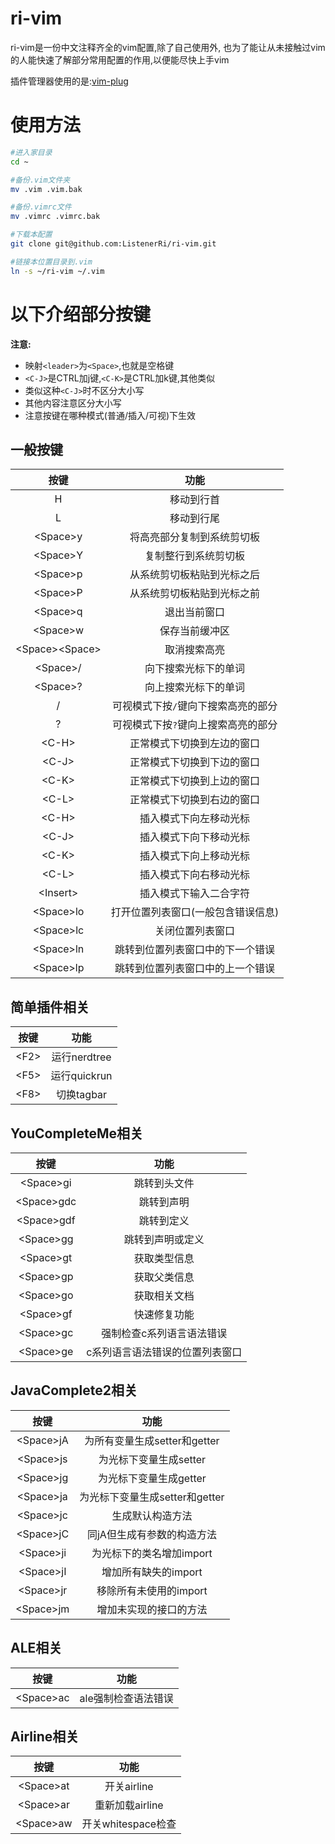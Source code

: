# ri-vim
ri-vim是一份中文注释齐全的vim配置,除了自己使用外,
也为了能让从未接触过vim的人能快速了解部分常用配置的作用,以便能尽快上手vim

插件管理器使用的是:[vim-plug](https://github.com/junegunn/vim-plug)

# 使用方法
``` bash
#进入家目录
cd ~

#备份.vim文件夹
mv .vim .vim.bak

#备份.vimrc文件
mv .vimrc .vimrc.bak

#下载本配置
git clone git@github.com:ListenerRi/ri-vim.git

#链接本位置目录到.vim
ln -s ~/ri-vim ~/.vim
```

# 以下介绍部分按键

**注意:**
- 映射`<leader>`为`<Space>`,也就是空格键
- `<C-J>`是CTRL加j键,`<C-K>`是CTRL加k键,其他类似
- 类似这种`<C-J>`时不区分大小写
- 其他内容注意区分大小写
- 注意按键在哪种模式(普通/插入/可视)下生效

## 一般按键
|按键		        |功能                                |
|:----:		        |:----:                              |
|H		            |移动到行首                          |
|L		            |移动到行尾                          |
|\<Space\>y	        |将高亮部分复制到系统剪切板          |
|\<Space\>Y	        |复制整行到系统剪切板                |
|\<Space\>p	        |从系统剪切板粘贴到光标之后          |
|\<Space\>P	        |从系统剪切板粘贴到光标之前          |
|\<Space\>q	        |退出当前窗口                        |
|\<Space\>w	        |保存当前缓冲区                      |
|\<Space\>\<Space\> |取消搜索高亮                        |
|\<Space\>/	        |向下搜索光标下的单词                |
|\<Space\>?	        |向上搜索光标下的单词                |
|/		            |可视模式下按`/`键向下搜索高亮的部分 |
|?		            |可视模式下按`?`键向上搜索高亮的部分 |
|\<C-H\>	        |正常模式下切换到左边的窗口          |
|\<C-J\>	        |正常模式下切换到下边的窗口          |
|\<C-K\>	        |正常模式下切换到上边的窗口          |
|\<C-L\>	        |正常模式下切换到右边的窗口          |
|\<C-H\>	        |插入模式下向左移动光标              |
|\<C-J\>	        |插入模式下向下移动光标              |
|\<C-K\>	        |插入模式下向上移动光标              |
|\<C-L\>	        |插入模式下向右移动光标              |
|\<Insert\>	        |插入模式下输入二合字符              |
|\<Space\>lo        |打开位置列表窗口(一般包含错误信息)  |
|\<Space\>lc        |关闭位置列表窗口                    |
|\<Space\>ln        |跳转到位置列表窗口中的下一个错误    |
|\<Space\>lp        |跳转到位置列表窗口中的上一个错误    |

## 简单插件相关
|按键		        |功能                                |
|:----:		        |:----:                              |
|\<F2\>	    	    |运行nerdtree                        |
|\<F5\>	    	    |运行quickrun                        |
|\<F8\>	    	    |切换tagbar                          |

## YouCompleteMe相关
|按键		        |功能                                |
|:----:		        |:----:                              |
|\<Space\>gi        |跳转到头文件                        |
|\<Space\>gdc       |跳转到声明                          |
|\<Space\>gdf       |跳转到定义                          |
|\<Space\>gg        |跳转到声明或定义                    |
|\<Space\>gt        |获取类型信息                        |
|\<Space\>gp        |获取父类信息                        |
|\<Space\>go        |获取相关文档                        |
|\<Space\>gf        |快速修复功能                        |
|\<Space\>gc        |强制检查c系列语言语法错误           |
|\<Space\>ge        |c系列语言语法错误的位置列表窗口     |

## JavaComplete2相关
|按键		        |功能                                |
|:----:		        |:----:                              |
|\<Space\>jA        |为所有变量生成setter和getter        |
|\<Space\>js        |为光标下变量生成setter              |
|\<Space\>jg        |为光标下变量生成getter              |
|\<Space\>ja        |为光标下变量生成setter和getter      |
|\<Space\>jc        |生成默认构造方法                    |
|\<Space\>jC        |同jA但生成有参数的构造方法          |
|\<Space\>ji        |为光标下的类名增加import            |
|\<Space\>jI        |增加所有缺失的import                |
|\<Space\>jr        |移除所有未使用的import              |
|\<Space\>jm        |增加未实现的接口的方法              |

## ALE相关
|按键		        |功能                                |
|:----:		        |:----:                              |
|\<Space\>ac        |ale强制检查语法错误                 |

## Airline相关
|按键		        |功能                                |
|:----:		        |:----:                              |
|\<Space\>at        |开关airline                         |
|\<Space\>ar        |重新加载airline                     |
|\<Space\>aw        |开关whitespace检查                  |
